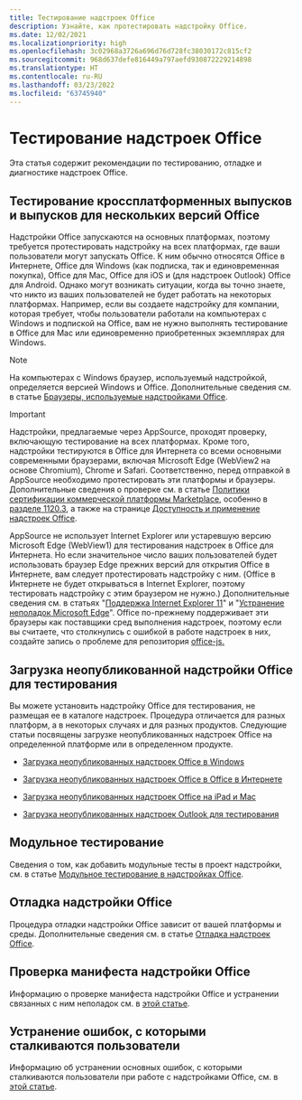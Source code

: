 ```yaml
---
title: Тестирование надстроек Office
description: Узнайте, как протестировать надстройку Office.
ms.date: 12/02/2021
ms.localizationpriority: high
ms.openlocfilehash: 3c02968a3726a696d76d728fc38030172c815cf2
ms.sourcegitcommit: 968d637defe816449a797aefd930872229214898
ms.translationtype: HT
ms.contentlocale: ru-RU
ms.lasthandoff: 03/23/2022
ms.locfileid: "63745940"
---
```

# <a name="test-office-add-ins"></a>Тестирование надстроек Office

Эта статья содержит рекомендации по тестированию, отладке и диагностике надстроек Office.

## <a name="test-cross-platform-and-for-multiple-versions-of-office"></a>Тестирование кроссплатформенных выпусков и выпусков для нескольких версий Office

Надстройки Office запускаются на основных платформах, поэтому требуется протестировать надстройку на всех платформах, где ваши пользователи могут запускать Office. К ним обычно относятся Office в Интернете, Office для Windows (как подписка, так и единовременная покупка), Office для Mac, Office для iOS и (для надстроек Outlook) Office для Android. Однако могут возникать ситуации, когда вы точно знаете, что никто из ваших пользователей не будет работать на некоторых платформах. Например, если вы создаете надстройку для компании, которая требует, чтобы пользователи работали на компьютерах с Windows и подпиской на Office, вам не нужно выполнять тестирование в Office для Mac или единовременно приобретенных экземплярах для Windows.

> [!NOTE]
> На компьютерах с Windows браузер, используемый надстройкой, определяется версией Windows и Office. Дополнительные сведения см. в статье [Браузеры, используемые надстройками Office](../concepts/browsers-used-by-office-web-add-ins.md).

> [!IMPORTANT]
> Надстройки, предлагаемые через AppSource, проходят проверку, включающую тестирование на всех платформах. Кроме того, надстройки тестируются в Office для Интернета со всеми основными современными браузерами, включая Microsoft Edge (WebView2 на основе Chromium), Chrome и Safari. Соответственно, перед отправкой в AppSource необходимо протестировать эти платформы и браузеры. Дополнительные сведения о проверке см. в статье [Политики сертификации коммерческой платформы Marketplace](/legal/marketplace/certification-policies), особенно в [разделе 1120.3](/legal/marketplace/certification-policies#11203-functionality), а также на странице [Доступность и применение надстроек Office](../overview/office-add-in-availability.md).
>
> AppSource не использует Internet Explorer или устаревшую версию Microsoft Edge (WebView1) для тестирования надстроек в Office для Интернета. Но если значительное число ваших пользователей будет использовать браузер Edge прежних версий для открытия Office в Интернете, вам следует протестировать надстройку с ним. (Office в Интернете не будет открываться в Internet Explorer, поэтому тестировать надстройку с этим браузером не нужно.) Дополнительные сведения см. в статьях "[Поддержка Internet Explorer 11](../develop/support-ie-11.md)" и "[Устранение неполадок Microsoft Edge](../concepts/browsers-used-by-office-web-add-ins.md#troubleshooting-microsoft-edge-issues)". Office по-прежнему поддерживает эти браузеры как поставщики сред выполнения надстроек, поэтому если вы считаете, что столкнулись с ошибкой в работе надстроек в них, создайте запись о проблеме для репозитория [office-js.](https://github.com/OfficeDev/office-js/issues/new/choose)

## <a name="sideload-an-office-add-in-for-testing"></a>Загрузка неопубликованной надстройки Office для тестирования

Вы можете установить надстройку Office для тестирования, не размещая ее в каталоге надстроек. Процедура отличается для разных платформ, а в некоторых случаях и для разных продуктов. Следующие статьи посвящены загрузке неопубликованных надстроек Office на определенной платформе или в определенном продукте.

- [Загрузка неопубликованных надстроек Office в Windows](create-a-network-shared-folder-catalog-for-task-pane-and-content-add-ins.md)

- [Загрузка неопубликованных надстроек Office в Office в Интернете](sideload-office-add-ins-for-testing.md)

- [Загрузка неопубликованных надстроек Office на iPad и Mac](sideload-an-office-add-in-on-ipad-and-mac.md)

- [Загрузка неопубликованных надстроек Outlook для тестирования](../outlook/sideload-outlook-add-ins-for-testing.md)

## <a name="unit-testing"></a>Модульное тестирование

Сведения о том, как добавить модульные тесты в проект надстройки, см. в статье [Модульное тестирование в надстройках Office](unit-testing.md).

## <a name="debug-an-office-add-in"></a>Отладка надстройки Office

Процедура отладки надстройки Office зависит от вашей платформы и среды. Дополнительные сведения см. в статье [Отладка надстроек Office](debug-add-ins-overview.md).

## <a name="validate-an-office-add-in-manifest"></a>Проверка манифеста надстройки Office

Информацию о проверке манифеста надстройки Office и устранении связанных с ним неполадок см. в [этой статье](troubleshoot-manifest.md).

## <a name="troubleshoot-user-errors"></a>Устранение ошибок, с которыми сталкиваются пользователи

Информацию об устранении основных ошибок, с которыми сталкиваются пользователи при работе с надстройками Office, см. в [этой статье](testing-and-troubleshooting.md).
